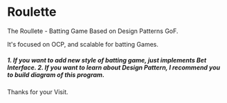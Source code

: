 <h1>Roulette</h1>

The Roullete - Batting Game Based on Design Patterns GoF.

It's focused on OCP, and scalable for batting Games.

<h5>1. If you want to add new style of batting game, just implements Bet Interface.
2. If you want to learn about Design Pattern, I recommend you to build diagram of this program.</h5>

Thanks for your Visit.
